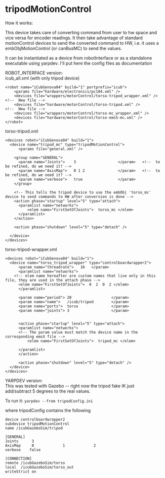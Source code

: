 # tripodMotionControl

How it works:

This device takes care of converting command from user to hw space and vice versa for encoder readings. It then take advantage of standard motionControl devices to send the converted command to HW, i.e. it uses a embObjMotionControl (or canBusMC) to send the values.

It can be instantiated as a device from robotInterface or as a standalone executable using yarpdev.
I'll put here the config files as documentation

ROBOT_INTERFACE version: <br>
icub_all.xml  (with only tripod device)

```
<robot name="iCubGenova04" build="1" portprefix="icub">
    <params file="hardware/electronics/pc104.xml" />
    <devices file="wrappers/motorControl/torso-tripod_wrapper.xml" />   <!--  New file -->
    <devices file="hardware/motorControl/torso-tripod.xml" />           <!--  New file -->
    <devices file="wrappers/motorControl/torso-mc_wrapper.xml" />
    <devices file="hardware/motorControl/torso-ems5-mc.xml" />
</robot>
```
torso-tripod.xml
```
<devices robot="iCubGenova04" build="1">
  <device name="tripod_mc" type="tripodMotionControl">
      <params file="general.xml" />

    <group name="GENERAL">
      <param name="Joints">    3                   </param>   <!--  to be refined, do we need it? -->
      <param name="AxisMap">   0 1 2               </param>   <!--  to be refined, do we need it? -->
      <param name="verbose">   true                </param>
    </group>

    <!-- This tells the tripod device to use the embObj 'torso_mc' device to send commands to HW after conversion is done -->
    <action phase="startup" level="5" type="attach">
      <paramlist name="networks">
          <elem name="FirstSetOfJoints">  torso_mc </elem>
      </paramlist>
    </action>

    <action phase="shutdown" level="5" type="detach" />

  </device>
</devices>
```

torso-tripod-wrapper.xml
```
<devices robot="iCubGenova04" build="1">
  <device name="torso_tripod_wrapper" type="controlboardwrapper2">
      <param name="threadrate">   10   </param>
      <paramlist name="networks">
	<!-- elem name hereafter are custom names that live only in this file, they are used in the attach phase -->
	  <elem name="FirstSetOfJoints">  0  2  0  2 </elem>
      </paramlist>

      <param name="period"> 20                  </param>
      <param name="name">   /icub/tripod        </param>
      <param name="ports">  torso               </param>
      <param name="joints"> 3                   </param>


      <action phase="startup" level="5" type="attach">
	  <paramlist name="networks">
	  <!-- The param value must match the device name in the corresponding emsX file -->
	      <elem name="FirstSetOfJoints">  tripod_mc </elem>

	  </paramlist>
      </action>

      <action phase="shutdown" level="5" type="detach" />
  </device>
</devices>
```

YARPDEV version: <br>
This was tested with Gazebo -- right now the tripod fake IK just add/subtract 5 degrees to the real values.

To run it:
 ``` yarpdev --from tripodConfig.ini ```

where tripodConfig contains the following

```
device controlboardwrapper2
subdevice tripodMotionControl
name /icubGazeboSim/tripod

[GENERAL]
Joints      3
AxisMap     0             1             2
verbose    false

[CONNECTION]
remote /icubGazeboSim/torso
local  /icubGazeboSim/torso_out
writeStrict on
```
